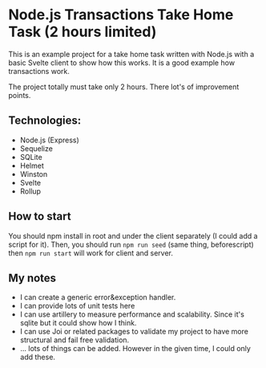 # Node.js Transactions Take Home Task (2 hours limited)

This is an example project for a take home task written with Node.js with a basic Svelte client to show how this works.
It is a good example how transactions work.

The project totally must take only 2 hours. There lot's of improvement points.

## Technologies:
- Node.js (Express)
- Sequelize
- SQLite
- Helmet
- Winston
- Svelte
- Rollup

## How to start
 You should npm install in root and under the client separately (I could add a script for it). Then, you should run `npm run seed` (same thing, beforescript) then `npm run start` will work for client and server.


## My notes
- I can create a generic error&exception handler.
- I can provide lots of unit tests here
- I can use artillery to measure performance and scalability. Since it's sqlite but it could show how I think.
- I can use Joi or related packages to validate my project to have more structural and fail free validation.
- ... lots of things can be added. However in the given time, I could only add these.